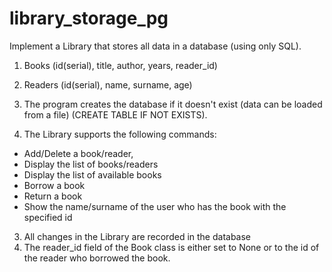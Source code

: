 # library_storage_pg
Implement a Library that stores all data in a database (using only SQL).

1. Books (id(serial), title, author, years, reader_id)
2. Readers (id(serial), name, surname, age)

1. The program creates the database if it doesn't exist (data can be loaded from a file) (CREATE TABLE IF NOT EXISTS).

2. The Library supports the following commands:
- Add/Delete a book/reader,
- Display the list of books/readers
- Display the list of available books
- Borrow a book
- Return a book
- Show the name/surname of the user who has the book with the specified id
3. All changes in the Library are recorded in the database
4. The reader_id field of the Book class is either set to None or to the id of the reader who borrowed the book.
